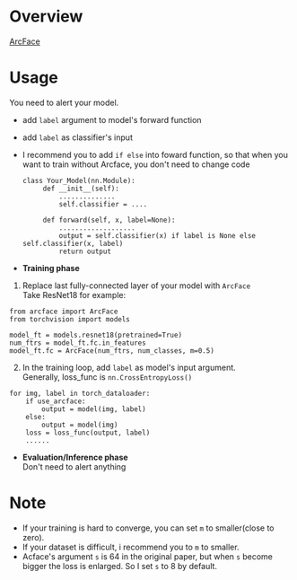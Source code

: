 # Overview
[ArcFace](https://arxiv.org/abs/1801.07698)

# Usage  
You need to alert your model. 

  - add `label` argument to model's forward function
  - add `label` as classifier's input
  - I recommend you to add `if else` into foward function, so that when you want to train without Arcface, you don't need to change code 
     ```
    class Your_Model(nn.Module):
          def __init__(self):
              ..............
              self.classifier = ....

          def forward(self, x, label=None):
              ...................
              output = self.classifier(x) if label is None else self.classifier(x, label)
              return output
    ```


- __Training phase__
1. Replace last fully-connected layer of your model with `ArcFace`  
   Take ResNet18 for example:
```
from arcface import ArcFace
from torchvision import models

model_ft = models.resnet18(pretrained=True)
num_ftrs = model_ft.fc.in_features
model_ft.fc = ArcFace(num_ftrs, num_classes, m=0.5)
```
2. In the training loop, add `label` as model's input argument.  
   Generally, loss_func is `nn.CrossEntropyLoss()`
```
for img, label in torch_dataloader:
    if use_arcface:
        output = model(img, label)
    else:
        output = model(img)
    loss = loss_func(output, label)
    ......
```

- __Evaluation/Inference phase__  
Don't need to alert anything

# Note
- If your training is hard to converge, you can set `m` to smaller(close to zero).
- If your dataset is difficult, i recommend you to `m` to smaller.
- Acface's argument `s` is 64 in the original paper, but when `s` become bigger the loss is enlarged. So I set `s` to 8 by default.
